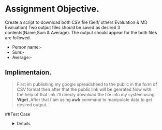 #  Assignment Objective.

Create a script to download both CSV file (Self/ others Evaluation & MD Evaluation) 
Two output files should be saved as desired 3 contents(Name,Sum & Average).
The output should appear for the both files are followed.
- Person name:-
- Sum:-
- Average:-

## Implimentaion.
>First im publishing my google spreadsheed to the public in the form of CSV format then after that the public link will be genrated.Now with the help of that link i'll direcly download the file into my system using **Wget** ,After that i'am using **awk** command to manipulate data to get desired output.  


##Test Case

<ol>
 <details>
  
|**SNo.** | **Test Case Description** |**Test Steps** | **Expected Result** | **Actual Result** | **Status** |
|:-----: | :-----: | :------: | :-----: | :-----: | :-----: |
